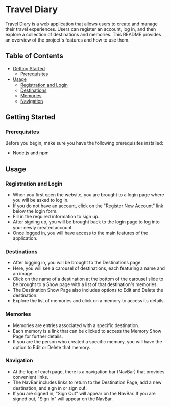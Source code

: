 # Travel Diary

Travel Diary is a web application that allows users to create and manage their travel experiences. Users can register an account, log in, and then explore a collection of destinations and memories. This README provides an overview of the project's features and how to use them.

## Table of Contents

- [Getting Started](#getting-started)
  - [Prerequisites](#prerequisites)
- [Usage](#usage)
  - [Registration and Login](#registration-and-login)
  - [Destinations](#destinations)
  - [Memories](#memories)
  - [Navigation](#navigation)

## Getting Started

### Prerequisites

Before you begin, make sure you have the following prerequisites installed:

- Node.js and npm

## Usage

### Registration and Login

- When you first open the website, you are brought to a login page where you will be asked to log in.
- If you do not have an account, click on the "Register New Account" link below the login form.
- Fill in the required information to sign up.
- After signing up, you will be brought back to the login page to log into your newly created account.
- Once logged in, you will have access to the main features of the application.

### Destinations

- After logging in, you will be brought to the Destinations page.
- Here, you will see a carousel of destinations, each featuring a name and an image.
- Click on the name of a destination at the bottom of the carousel slide to be brought to a Show page with a list of that destination's memories.
- The Destination Show Page also includes options to Edit and Delete the destination.
- Explore the list of memories and click on a memory to access its details.

### Memories

- Memories are entries associated with a specific destination.
- Each memory is a link that can be clicked to access the Memory Show Page for further details.
- If you are the person who created a specific memory, you will have the option to Edit or Delete that memory.

### Navigation

-  At the top of each page, there is a navigation bar (NavBar) that provides convenient links.
- The NavBar includes links to return to the Destination Page, add a new destination, and sign in or sign out.
- If you are signed in, "Sign Out" will appear on the NavBar. If you are signed out, "Sign In" will appear on the NavBar.
